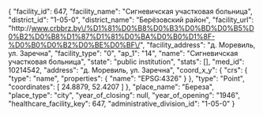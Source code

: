 {
    "facility_id": 647,
    "facility_name": "Сигневичская участковая больница",
    "district_id": "1-05-0",
    "district_name": "Берёзовский район",
    "facility_url": "http:\/\/www.crbbrz.by\/%D1%81%D0%B8%D0%B3%D0%BD%D0%B5%D0%B2%D0%B8%D1%87%D1%81%D0%BA%D0%B0%D1%8F-%D0%B0%D0%B2%D0%BE%D0%BF\/",
    "facility_address": "д. Моревиль, ул. Заречна",
    "facility_type": "0",
    "ap_1": "14",
    "name": "Сигневичская участковая больница",
    "state": "public institution",
    "stats": [],
    "med_id": 10214542,
    "address": "д. Моревиль, ул. Заречна",
    "coord_x_y": {
        "crs": {
            "type": "name",
            "properties": {
                "name": "EPSG:4326"
            }
        },
        "type": "Point",
        "coordinates": [
            24.8879,
            52.4207
        ]
    },
    "place_name": "Береза",
    "place_type": "city",
    "year_of_closing": null,
    "year_of_opening": "1946",
    "healthcare_facility_key": 647,
    "administrative_division_id": "1-05-0"
}